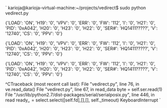 `
karioja@karioja-virtual-machine:~/projects/vedirect$ sudo python vedirect.py 

{'LOAD': 'ON', 'H19': '0', 'VPV': '0', 'ERR': '0', 'FW': '112', 'I': '0', 'H21': '0', 'PID': '0xA042', 'H20': '0', 'H23': '0', 'H22': '0', 'SER#': 'HQ1411?????', 'V': '12740', 'CS': '0', 'PPV': '0'}

{'LOAD': 'ON', 'H19': '0', 'VPV': '0', 'ERR': '0', 'FW': '112', 'I': '0', 'H21': '0', 'PID': '0xA042', 'H20': '0', 'H23': '0', 'H22': '0', 'SER#': 'HQ1411?????', 'V': '12740', 'CS': '0', 'PPV': '0'}

{'LOAD': 'ON', 'H19': '0', 'VPV': '0', 'ERR': '0', 'FW': '112', 'I': '0', 'H21': '0', 'PID': '0xA042', 'H20': '0', 'H23': '0', 'H22': '0', 'SER#': 'HQ1411?????', 'V': '12740', 'CS': '0', 'PPV': '0'}

^CTraceback (most recent call last):
  File "vedirect.py", line 76, in <module>
    ve.read_data()
  File "vedirect.py", line 67, in read_data
    byte = self.ser.read(1)
  File "/usr/lib/python2.7/dist-packages/serial/serialposix.py", line 446, in read
    ready,_,_ = select.select([self.fd],[],[], self._timeout)
KeyboardInterrupt
`